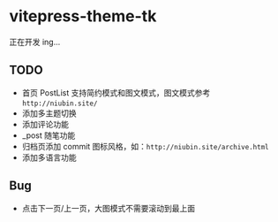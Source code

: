 # vitepress-theme-tk

正在开发 ing...

## TODO

- 首页 PostList 支持简约模式和图文模式，图文模式参考 `http://niubin.site/`
- 添加多主题切换
- 添加评论功能
- _post 随笔功能
- 归档页添加 commit 图标风格，如：`http://niubin.site/archive.html`
- 添加多语言功能

## Bug

- 点击下一页/上一页，大图模式不需要滚动到最上面
